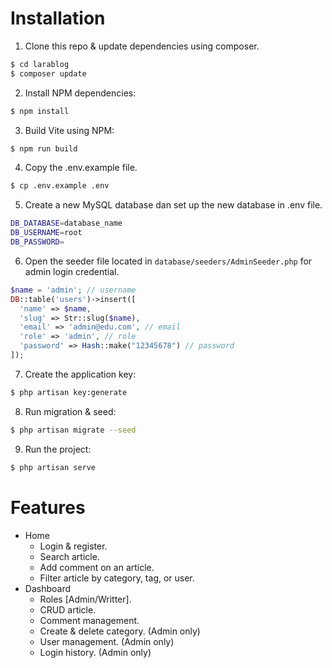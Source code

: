 # Installation

1. Clone this repo & update dependencies using composer.

```sh
$ cd larablog
$ composer update
```

2. Install NPM dependencies:

```sh
$ npm install
```

3. Build Vite using NPM:

```sh
$ npm run build
```

4. Copy the .env.example file.

```sh
$ cp .env.example .env
```

5. Create a new MySQL database dan set up the new database in .env file.

```sh
DB_DATABASE=database_name
DB_USERNAME=root
DB_PASSWORD=
```

6. Open the seeder file located in `database/seeders/AdminSeeder.php` for admin login credential.

```php
$name = 'admin'; // username
DB::table('users')->insert([
  'name' => $name,
  'slug' => Str::slug($name),
  'email' => 'admin@edu.com', // email
  'role' => 'admin', // role
  'password' => Hash::make("12345678") // password
]);
```

7. Create the application key:

```sh
$ php artisan key:generate
```

8. Run migration & seed:

```sh
$ php artisan migrate --seed
```

9. Run the project:

```sh
$ php artisan serve
```

# Features

- Home
  - Login & register.
  - Search article.
  - Add comment on an article.
  - Filter article by category, tag, or user.
- Dashboard
  - Roles [Admin/Writter].
  - CRUD article.
  - Comment management.
  - Create & delete category. (Admin only)
  - User management. (Admin only)
  - Login history. (Admin only)
